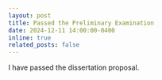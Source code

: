 ```yaml
---
layout: post
title: Passed the Preliminary Examination
date: 2024-12-11 14:00:00-0400
inline: true
related_posts: false
---
```


I have passed the dissertation proposal.
